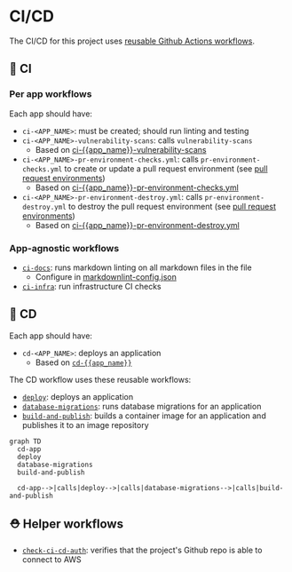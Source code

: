 # CI/CD

The CI/CD for this project uses [reusable Github Actions workflows](https://docs.github.com/en/actions/using-workflows/reusing-workflows).

## 🧪 CI

### Per app workflows

Each app should have:

- `ci-<APP_NAME>`: must be created; should run linting and testing
- `ci-<APP_NAME>-vulnerability-scans`: calls `vulnerability-scans`
  - Based on [ci-{{app_name}}-vulnerability-scans](https://github.com/navapbc/template-infra/blob/main/templates/app/.github/workflows/ci-{{app_name}}-vulnerability-scans.yml.jinja)
- `ci-<APP_NAME>-pr-environment-checks.yml`: calls `pr-environment-checks.yml` to create or update a pull request environment (see [pull request environments](/docs/infra/pull-request-environments.md))
  - Based on [ci-{{app_name}}-pr-environment-checks.yml](https://github.com/navapbc/template-infra/blob/main/templates/app/.github/workflows/ci-{{app_name}}-pr-environment-checks.yml.jinja)
- `ci-<APP_NAME>-pr-environment-destroy.yml`: calls `pr-environment-destroy.yml` to destroy the pull request environment (see [pull request environments](/docs/infra/pull-request-environments.md))
  - Based on [ci-{{app_name}}-pr-environment-destroy.yml](https://github.com/navapbc/template-infra/blob/main/templates/app/.github/workflows/ci-{{app_name}}-pr-environment-destroy.yml.jinja)

### App-agnostic workflows

- [`ci-docs`](./ci-docs.yml): runs markdown linting on all markdown files in the file
  - Configure in [markdownlint-config.json](./markdownlint-config.json)
- [`ci-infra`](./ci-infra.yml): run infrastructure CI checks

## 🚢 CD

Each app should have:

- `cd-<APP_NAME>`: deploys an application
  - Based on [`cd-{{app_name}}`](https://github.com/navapbc/template-infra/blob/main/templates/app/.github/workflows/cd-{{app_name}}.yml.jinja)

The CD workflow uses these reusable workflows:

- [`deploy`](./deploy.yml): deploys an application
- [`database-migrations`](./database-migrations.yml): runs database migrations for an application
- [`build-and-publish`](./build-and-publish.yml): builds a container image for an application and publishes it to an image repository

```mermaid
graph TD
  cd-app
  deploy
  database-migrations
  build-and-publish

  cd-app-->|calls|deploy-->|calls|database-migrations-->|calls|build-and-publish
```

## ⛑️ Helper workflows

- [`check-ci-cd-auth`](./check-ci-cd-auth.yml): verifies that the project's Github repo is able to connect to AWS
